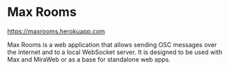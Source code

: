 # Max Rooms
https://maxrooms.herokuapp.com

Max Rooms is a web application that allows sending OSC messages over the internet and to a local WebSocket server. 
It is designed to be used with Max and MiraWeb or as a base for standalone web apps.
